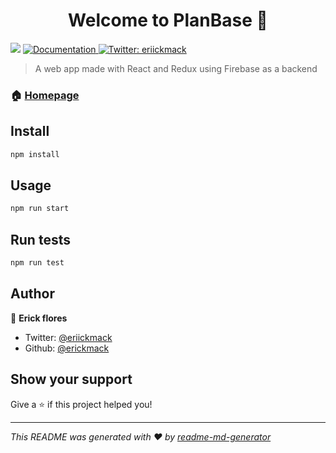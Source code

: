 <h1 align="center">Welcome to PlanBase 👋</h1>
<p>
  <img src="https://img.shields.io/badge/version-0.1.0-blue.svg?cacheSeconds=2592000" />
  <a href="https://github.com/erickmack/PlanBase/blob/master/README.md">
    <img alt="Documentation" src="https://img.shields.io/badge/documentation-yes-brightgreen.svg" target="_blank" />
  </a>
  <a href="https://twitter.com/eriickmack">
    <img alt="Twitter: eriickmack" src="https://img.shields.io/twitter/follow/eriickmack.svg?style=social" target="_blank" />
  </a>
</p>

> A web app made with React and Redux using Firebase as a backend

### 🏠 [Homepage](https://github.com/erickmack/PlanBase)

## Install

```sh
npm install
```

## Usage

```sh
npm run start
```

## Run tests

```sh
npm run test
```

## Author

👤 **Erick flores**

* Twitter: [@eriickmack](https://twitter.com/eriickmack)
* Github: [@erickmack](https://github.com/erickmack)

## Show your support

Give a ⭐️ if this project helped you!

***
_This README was generated with ❤️ by [readme-md-generator](https://github.com/kefranabg/readme-md-generator)_